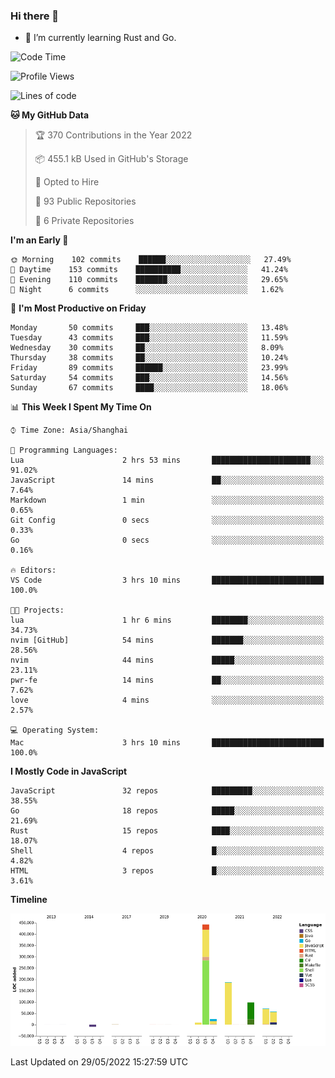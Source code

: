 ### Hi there 👋

- 🌱 I’m currently learning Rust and Go.

<!--START_SECTION:waka-->
![Code Time](http://img.shields.io/badge/Code%20Time-389%20hrs%2019%20mins-blue)

![Profile Views](http://img.shields.io/badge/Profile%20Views-1-blue)

![Lines of code](https://img.shields.io/badge/From%20Hello%20World%20I%27ve%20Written-888%20Thousand%20lines%20of%20code-blue)

**🐱 My GitHub Data** 

> 🏆 370 Contributions in the Year 2022
 > 
> 📦 455.1 kB Used in GitHub's Storage 
 > 
> 💼 Opted to Hire
 > 
> 📜 93 Public Repositories 
 > 
> 🔑 6 Private Repositories  
 > 
**I'm an Early 🐤** 

```text
🌞 Morning    102 commits    ██████░░░░░░░░░░░░░░░░░░░   27.49% 
🌆 Daytime    153 commits    ██████████░░░░░░░░░░░░░░░   41.24% 
🌃 Evening    110 commits    ███████░░░░░░░░░░░░░░░░░░   29.65% 
🌙 Night      6 commits      ░░░░░░░░░░░░░░░░░░░░░░░░░   1.62%

```
📅 **I'm Most Productive on Friday** 

```text
Monday       50 commits     ███░░░░░░░░░░░░░░░░░░░░░░   13.48% 
Tuesday      43 commits     ███░░░░░░░░░░░░░░░░░░░░░░   11.59% 
Wednesday    30 commits     ██░░░░░░░░░░░░░░░░░░░░░░░   8.09% 
Thursday     38 commits     ██░░░░░░░░░░░░░░░░░░░░░░░   10.24% 
Friday       89 commits     ██████░░░░░░░░░░░░░░░░░░░   23.99% 
Saturday     54 commits     ███░░░░░░░░░░░░░░░░░░░░░░   14.56% 
Sunday       67 commits     ████░░░░░░░░░░░░░░░░░░░░░   18.06%

```


📊 **This Week I Spent My Time On** 

```text
⌚︎ Time Zone: Asia/Shanghai

💬 Programming Languages: 
Lua                      2 hrs 53 mins       ██████████████████████░░░   91.02% 
JavaScript               14 mins             ██░░░░░░░░░░░░░░░░░░░░░░░   7.64% 
Markdown                 1 min               ░░░░░░░░░░░░░░░░░░░░░░░░░   0.65% 
Git Config               0 secs              ░░░░░░░░░░░░░░░░░░░░░░░░░   0.33% 
Go                       0 secs              ░░░░░░░░░░░░░░░░░░░░░░░░░   0.16%

🔥 Editors: 
VS Code                  3 hrs 10 mins       █████████████████████████   100.0%

🐱‍💻 Projects: 
lua                      1 hr 6 mins         ████████░░░░░░░░░░░░░░░░░   34.73% 
nvim [GitHub]            54 mins             ███████░░░░░░░░░░░░░░░░░░   28.56% 
nvim                     44 mins             █████░░░░░░░░░░░░░░░░░░░░   23.11% 
pwr-fe                   14 mins             ██░░░░░░░░░░░░░░░░░░░░░░░   7.62% 
love                     4 mins              ░░░░░░░░░░░░░░░░░░░░░░░░░   2.57%

💻 Operating System: 
Mac                      3 hrs 10 mins       █████████████████████████   100.0%

```

**I Mostly Code in JavaScript** 

```text
JavaScript               32 repos            █████████░░░░░░░░░░░░░░░░   38.55% 
Go                       18 repos            █████░░░░░░░░░░░░░░░░░░░░   21.69% 
Rust                     15 repos            ████░░░░░░░░░░░░░░░░░░░░░   18.07% 
Shell                    4 repos             █░░░░░░░░░░░░░░░░░░░░░░░░   4.82% 
HTML                     3 repos             █░░░░░░░░░░░░░░░░░░░░░░░░   3.61%

```


**Timeline**

![Chart not found](https://raw.githubusercontent.com/elton/elton/main/charts/bar_graph.png) 


 Last Updated on 29/05/2022 15:27:59 UTC
<!--END_SECTION:waka-->

<!--
**elton/elton** is a ✨ _special_ ✨ repository because its `README.md` (this file) appears on your GitHub profile.

Here are some ideas to get you started:

- 🔭 I’m currently working on ...
- 🌱 I’m currently learning ...
- 👯 I’m looking to collaborate on ...
- 🤔 I’m looking for help with ...
- 💬 Ask me about ...
- 📫 How to reach me: ...
- 😄 Pronouns: ...
- ⚡ Fun fact: ...
-->
